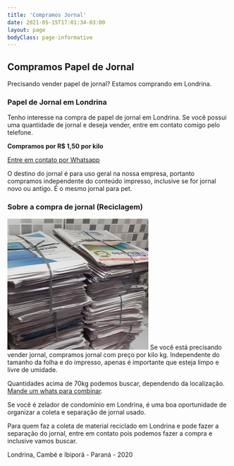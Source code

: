 ```yaml
---
title: 'Compramos Jornal'
date: 2021-05-15T17:01:34-03:00
layout: page
bodyClass: page-informative
---
```

## Compramos Papel de Jornal
Precisando vender papel de jornal? Estamos comprando em Londrina.

### Papel de Jornal em Londrina
Tenho interesse na compra de papel de jornal em Londrina. Se você possui uma quantidade de jornal e deseja vender, entre em contato comigo pelo telefone.

**Compramos por R$ 1,50 por kilo**

[Entre em contato por Whatsapp](/contato) 

O destino do jornal é para uso geral na nossa empresa, portanto compramos independente do conteúdo impresso, inclusive se for jornal novo ou antigo. É o mesmo jornal para pet.

### Sobre a compra de jornal (Reciclagem)
![Pilha de jornal usado](/images/diversos/jornal-usado.jpg)
Se você está precisando vender jornal, compramos jornal com preço por kilo kg. Independente do tamanho da folha e do impresso, apenas é importante que esteja limpo e livre de umidade.

Quantidades acima de 70kg podemos buscar, dependendo da localização. [Mande um whats para combinar](/contato).

Se você é zelador de condomínio em Londrina, é uma boa oportunidade de organizar a coleta e separação de jornal usado.

Para quem faz a coleta de material reciclado em Londrina e pode fazer a separação do jornal, entre em contato pois podemos fazer a compra e inclusive vamos buscar.

Londrina, Cambé e Ibiporã - Paraná - 2020